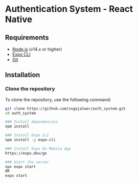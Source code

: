 # Authentication System - React Native 

  
## Requirements

- [Node.js](https://nodejs.org/) (v14.x or higher)
- [Expo CLI](https://docs.expo.dev/get-started/installation/)
- [Git](https://git-scm.com/)

## Installation

### Clone the repository

To clone the repository, use the following command:

```bash
git clone https://github.com/ssgajalwar/auth_system.git
cd auth_system

### Install dependencies
npm install

### Install Expo CLI
npm install -g expo-cli

### Install Expo Go Mobile App
https://expo.dev/go

### Start the server
npx expo start
OR
expo start
